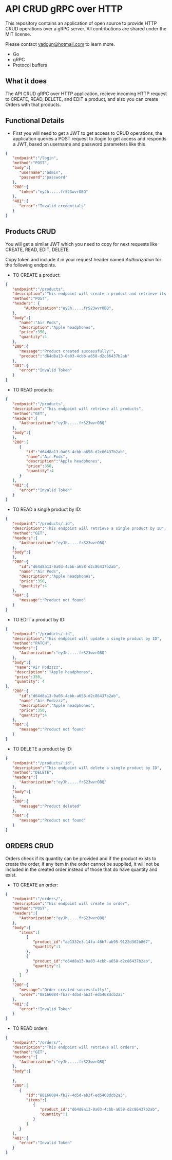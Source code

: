 # API CRUD gRPC over HTTP

This repository contains an application of open source to provide HTTP CRUD operations over a gRPC server. All contributions are shared under the MIT license.

Please contact vadgun@hotmail.com to learn more.

- Go
- gRPC
- Protocol buffers

## What it does

The API CRUD gRPC over HTTP application, recieve incoming HTTP request to CREATE, READ, DELETE, and EDIT a product, and also you can create Orders with that products.

## Functional Details

- First you will need to get a JWT to get access to CRUD operations, the application queries a POST request to /login to get access and responds a JWT, based on username and password parameters like this

```json
{
   "endpoint":"/login",
   "method":"POST",
   "body":{
      "username":"admin",
      "password":"password"
   },
   "200":{
      "token":"eyJh.....frS23wvrOBQ"
   },
   "401":{
      "error":"Invalid credentials"
   }
}
```

## Products CRUD

You will get a similar JWT which you need to copy for next requests like CREATE, READ, EDIT, DELETE

Copy token and include it in your request header named *Authorization* for the following endpoints.

- TO CREATE a product: 
```json
{
   "endpoint":"/products",
   "description":"This endpoint will create a product and retrieve its Id",
   "method":"POST",
   "headers": {
        "Authorization":"eyJh.....frS23wvrOBQ",
   },
   "body":{
      "name":"Air Pods",
      "description":"Apple headphones",
      "price":350,
      "quantity":4
   },
   "200":{
      "message":"Product created successfully!",
      "product":"d64d8a13-0a03-4cbb-a658-d2c86437b2ab"
   },
   "401":{
      "error":"Invalid Token"
   }
}
```

- TO READ products:
```json
{
   "endpoint":"/products",
   "description":"This endpoint will retrieve all products",
   "method":"GET",
   "headers":{
      "Authorization":"eyJh.....frS23wvrOBQ"
   },
   "body":{
   },
   "200":[
      {
         "id":"d64d8a13-0a03-4cbb-a658-d2c86437b2ab",
         "name":"Air Pods",
         "description":"Apple headphones",
         "price":350,
         "quantity":4
      }
   ],
   "401":{
      "error":"Invalid Token"
   }
}
```

- TO READ a single product by ID:
```json
{
   "endpoint":"/products/:id",
   "description":"This endpoint will retrieve a single product by ID",
   "method":"GET",
   "headers":{
      "Authorization":"eyJh.....frS23wvrOBQ"
   },
   "body":{
   },
   "200":{
      "id":"d64d8a13-0a03-4cbb-a658-d2c86437b2ab",
      "name":"Air Pods",
      "description":"Apple headphones",
      "price":350,
      "quantity":4
   },
   "404":{
      "message":"Product not found"
   }
}
```

- TO EDIT a product by ID:
```json
{
   "endpoint":"/products/:id",
   "description":"This endpoint will update a single product by ID",
   "method":"PATCH",
   "headers":{
      "Authorization":"eyJh.....frS23wvrOBQ"
   },
   "body":{
    "name":"Air Podzzzz",
    "description": "Apple headphones",
    "price":350,
    "quantity": 4
},
   "200":{
      "id":"d64d8a13-0a03-4cbb-a658-d2c86437b2ab",
      "name":"Air Podzzzz",
      "description":"Apple headphones",
      "price":350,
      "quantity":4
   },
   "404":{
      "message":"Product not found"
   }
}
```

- TO DELETE a product by ID:
```json
{
   "endpoint":"/products/:id",
   "description":"This endpoint will delete a single product by ID",
   "method":"DELETE",
   "headers":{
      "Authorization":"eyJh.....frS23wvrOBQ"
   },
   "body":{
   },
   "200":{
      "message":"Product deleted"
   },
   "404":{
      "message":"Product not found"
   }
}
```

## ORDERS CRUD
Orders check if its quantity can be provided and if the product exists to create the order, if any item in the order cannot be supplied, it will not be included in the created order instead of those that do have quantity and exist.


- TO CREATE an order:
```json
{
   "endpoint":"/orders/",
   "description":"This endpoint will create an order",
   "method":"POST",
   "headers":{
      "Authorization":"eyJh.....frS23wvrOBQ"
   },
   "body":{
      "items":[
         {
            "product_id":"ae1332e3-14fa-46b7-ab95-9122d362b867",
            "quantity":1
         },
         {
            "product_id":"d64d8a13-0a03-4cbb-a658-d2c86437b2ab",
            "quantity":1
         }
      ]
   },
   "200":{
      "message":"Order created successfully!",
      "order":"88166084-fb27-4d5d-ab3f-ed5468dcb2a3"
   },
   "401":{
      "error":"Invalid Token"
   }
}
```

- TO READ orders:
```json
{
   "endpoint":"/orders/",
   "description":"This endpoint will retrieve all orders",
   "method":"GET",
   "headers":{
      "Authorization":"eyJh.....frS23wvrOBQ"
   },
   "body":{
      
   },
   "200":[
      {
         "id":"88166084-fb27-4d5d-ab3f-ed5468dcb2a3",
         "items":[
            {
               "product_id":"d64d8a13-0a03-4cbb-a658-d2c86437b2ab",
               "quantity":1
            }
         ]
      }
   ],
   "401":{
      "error":"Invalid Token"
   }
}
```


